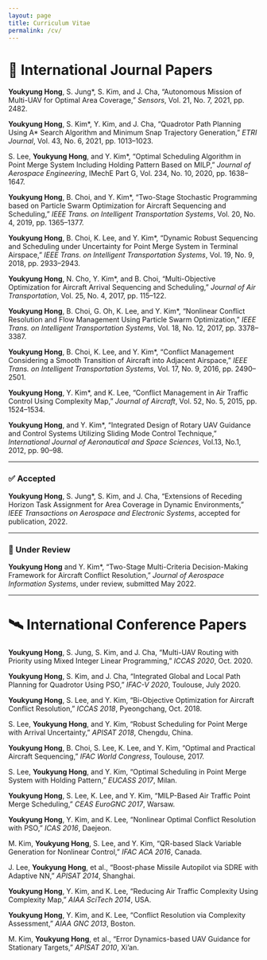 ```yaml
---
layout: page
title: Curriculum Vitae
permalink: /cv/
---
```


# 📄 International Journal Papers

**Youkyung Hong**, S. Jung*, S. Kim, and J. Cha, “Autonomous Mission of Multi-UAV for Optimal Area Coverage,” *Sensors*, Vol. 21, No. 7, 2021, pp. 2482.

**Youkyung Hong**, S. Kim*, Y. Kim, and J. Cha, “Quadrotor Path Planning Using A\* Search Algorithm and Minimum Snap Trajectory Generation,” *ETRI Journal*, Vol. 43, No. 6, 2021, pp. 1013–1023.

S. Lee, **Youkyung Hong**, and Y. Kim*, “Optimal Scheduling Algorithm in Point Merge System Including Holding Pattern Based on MILP,” *Journal of Aerospace Engineering*, IMechE Part G, Vol. 234, No. 10, 2020, pp. 1638–1647.

**Youkyung Hong**, B. Choi, and Y. Kim*, “Two-Stage Stochastic Programming based on Particle Swarm Optimization for Aircraft Sequencing and Scheduling,” *IEEE Trans. on Intelligent Transportation Systems*, Vol. 20, No. 4, 2019, pp. 1365–1377.

**Youkyung Hong**, B. Choi, K. Lee, and Y. Kim*, “Dynamic Robust Sequencing and Scheduling under Uncertainty for Point Merge System in Terminal Airspace,” *IEEE Trans. on Intelligent Transportation Systems*, Vol. 19, No. 9, 2018, pp. 2933–2943.

**Youkyung Hong**, N. Cho, Y. Kim*, and B. Choi, “Multi-Objective Optimization for Aircraft Arrival Sequencing and Scheduling,” *Journal of Air Transportation*, Vol. 25, No. 4, 2017, pp. 115–122.

**Youkyung Hong**, B. Choi, G. Oh, K. Lee, and Y. Kim*, “Nonlinear Conflict Resolution and Flow Management Using Particle Swarm Optimization,” *IEEE Trans. on Intelligent Transportation Systems*, Vol. 18, No. 12, 2017, pp. 3378–3387.

**Youkyung Hong**, B. Choi, K. Lee, and Y. Kim*, “Conflict Management Considering a Smooth Transition of Aircraft into Adjacent Airspace,” *IEEE Trans. on Intelligent Transportation Systems*, Vol. 17, No. 9, 2016, pp. 2490–2501.

**Youkyung Hong**, Y. Kim*, and K. Lee, “Conflict Management in Air Traffic Control Using Complexity Map,” *Journal of Aircraft*, Vol. 52, No. 5, 2015, pp. 1524–1534.

**Youkyung Hong**, and Y. Kim*, “Integrated Design of Rotary UAV Guidance and Control Systems Utilizing Sliding Mode Control Technique,” *International Journal of Aeronautical and Space Sciences*, Vol.13, No.1, 2012, pp. 90–98.

---

### ✅ Accepted

**Youkyung Hong**, S. Jung*, S. Kim, and J. Cha, “Extensions of Receding Horizon Task Assignment for Area Coverage in Dynamic Environments,” *IEEE Transactions on Aerospace and Electronic Systems*, accepted for publication, 2022.

---

### 🔄 Under Review

**Youkyung Hong** and Y. Kim*, “Two-Stage Multi-Criteria Decision-Making Framework for Aircraft Conflict Resolution,” *Journal of Aerospace Information Systems*, under review, submitted May 2022.

---

# 🛰️ International Conference Papers

**Youkyung Hong**, S. Jung, S. Kim, and J. Cha, “Multi-UAV Routing with Priority using Mixed Integer Linear Programming,” *ICCAS 2020*, Oct. 2020.

**Youkyung Hong**, S. Kim, and J. Cha, “Integrated Global and Local Path Planning for Quadrotor Using PSO,” *IFAC-V 2020*, Toulouse, July 2020.

**Youkyung Hong**, S. Lee, and Y. Kim, “Bi-Objective Optimization for Aircraft Conflict Resolution,” *ICCAS 2018*, Pyeongchang, Oct. 2018.

S. Lee, **Youkyung Hong**, and Y. Kim, “Robust Scheduling for Point Merge with Arrival Uncertainty,” *APISAT 2018*, Chengdu, China.

**Youkyung Hong**, B. Choi, S. Lee, K. Lee, and Y. Kim, “Optimal and Practical Aircraft Sequencing,” *IFAC World Congress*, Toulouse, 2017.

S. Lee, **Youkyung Hong**, and Y. Kim, “Optimal Scheduling in Point Merge System with Holding Pattern,” *EUCASS 2017*, Milan.

**Youkyung Hong**, S. Lee, K. Lee, and Y. Kim, “MILP-Based Air Traffic Point Merge Scheduling,” *CEAS EuroGNC 2017*, Warsaw.

**Youkyung Hong**, Y. Kim, and K. Lee, “Nonlinear Optimal Conflict Resolution with PSO,” *ICAS 2016*, Daejeon.

M. Kim, **Youkyung Hong**, S. Lee, and Y. Kim, “QR-based Slack Variable Generation for Nonlinear Control,” *IFAC ACA 2016*, Canada.

J. Lee, **Youkyung Hong**, et al., “Boost-phase Missile Autopilot via SDRE with Adaptive NN,” *APISAT 2014*, Shanghai.

**Youkyung Hong**, Y. Kim, and K. Lee, “Reducing Air Traffic Complexity Using Complexity Map,” *AIAA SciTech 2014*, USA.

**Youkyung Hong**, Y. Kim, and K. Lee, “Conflict Resolution via Complexity Assessment,” *AIAA GNC 2013*, Boston.

M. Kim, **Youkyung Hong**, et al., “Error Dynamics-based UAV Guidance for Stationary Targets,” *APISAT 2010*, Xi’an.

